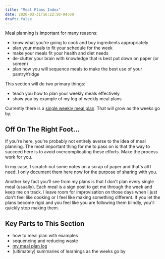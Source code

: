 ```yaml
---
title: "Meal Plans Index"
date: 2020-03-31T16:22:50-04:00
draft: false
---
```


Meal planning is important for many reasons:

+ know what you're going to cook and buy ingredients appropriately
+ plan your meals to fit your schedule for the week
+ make your meals fit your health and diet needs
+ de-clutter your brain with knowledge that is best put down on paper (or screen)
+ plan how you will sequence meals to make the best use of your pantry/fridge

This section will do two primary things:

+ teach you how to plan your weekly meals effectively
+ show you by example of my log of weekly meal plans

Currently there is a [single weekly meal plan](by-date/2020-04-12). That will grow as the weeks go by.

## Off On The Right Foot...

If you're here, you're probably not entirely averse to the idea of meal planning. The most important thing for me to pass on is that the way to succeed here is to avoid overcomplicating these efforts. Make the process work for you.

In my case, I scratch out some notes on a scrap of paper and that's all I need. I only document them here now for the purpose of sharing with you.

Another key fact you'll see from my plans is that I don't plan every single meal (usually). Each meal is a sign post to get me through the week and keep me on track. I leave room for improvisation on those days when I just don't feel like cooking or I feel like making something different. If you let the plans become rigid and you feel like you are following them blindly, you'll quickly stop making them.

## Key Parts to This Section

+ how to meal plan with examples
+ sequencing and reducing waste
+ [my meal plan log](by-date)
+ (ultimately) summaries of learnings as the weeks go by








